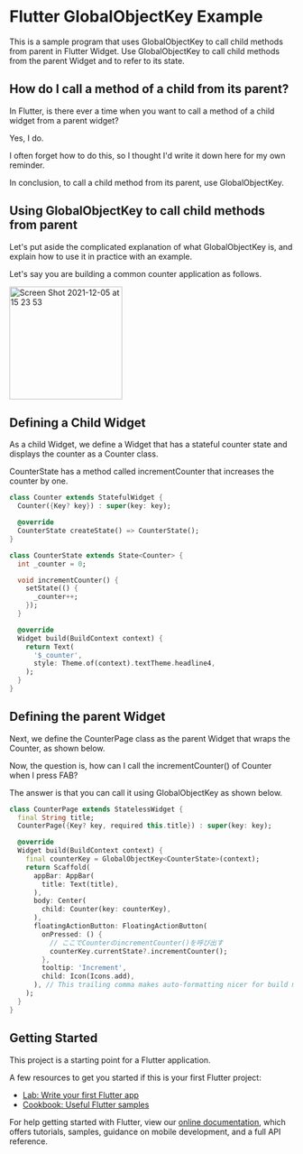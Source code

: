 # Flutter GlobalObjectKey Example

This is a sample program that uses GlobalObjectKey to call child methods from parent in Flutter Widget.
Use GlobalObjectKey to call child methods from the parent Widget and to refer to its state.

## How do I call a method of a child from its parent?
In Flutter, is there ever a time when you want to call a method of a child widget from a parent widget?

Yes, I do.

I often forget how to do this, so I thought I'd write it down here for my own reminder.

In conclusion, to call a child method from its parent, use GlobalObjectKey.

## Using GlobalObjectKey to call child methods from parent
Let's put aside the complicated explanation of what GlobalObjectKey is, and explain how to use it in practice with an example.

Let's say you are building a common counter application as follows.

<img width="200" alt="Screen Shot 2021-12-05 at 15 23 53" src="https://user-images.githubusercontent.com/330715/144738792-c6aa3c04-1870-4929-84e2-4e265ea6c9f5.png">

## Defining a Child Widget
As a child Widget, we define a Widget that has a stateful counter state and displays the counter as a Counter class.

CounterState has a method called incrementCounter that increases the counter by one.

```dart
class Counter extends StatefulWidget {
  Counter({Key? key}) : super(key: key);

  @override
  CounterState createState() => CounterState();
}

class CounterState extends State<Counter> {
  int _counter = 0;

  void incrementCounter() {
    setState(() {
      _counter++;
    });
  }

  @override
  Widget build(BuildContext context) {
    return Text(
      '$_counter',
      style: Theme.of(context).textTheme.headline4,
    );
  }
}
```

## Defining the parent Widget
Next, we define the CounterPage class as the parent Widget that wraps the Counter, as shown below.

Now, the question is, how can I call the incrementCounter() of Counter when I press FAB?

The answer is that you can call it using GlobalObjectKey as shown below.

```dart
class CounterPage extends StatelessWidget {
  final String title;
  CounterPage({Key? key, required this.title}) : super(key: key);

  @override
  Widget build(BuildContext context) {
    final counterKey = GlobalObjectKey<CounterState>(context);
    return Scaffold(
      appBar: AppBar(
        title: Text(title),
      ),
      body: Center(
        child: Counter(key: counterKey),
      ),
      floatingActionButton: FloatingActionButton(
        onPressed: () {
          // ここでCounterのincrementCounter()を呼び出す
          counterKey.currentState?.incrementCounter();
        },
        tooltip: 'Increment',
        child: Icon(Icons.add),
      ), // This trailing comma makes auto-formatting nicer for build methods.
    );
  }
}

```

## Getting Started

This project is a starting point for a Flutter application.

A few resources to get you started if this is your first Flutter project:

- [Lab: Write your first Flutter app](https://flutter.dev/docs/get-started/codelab)
- [Cookbook: Useful Flutter samples](https://flutter.dev/docs/cookbook)

For help getting started with Flutter, view our
[online documentation](https://flutter.dev/docs), which offers tutorials,
samples, guidance on mobile development, and a full API reference.
